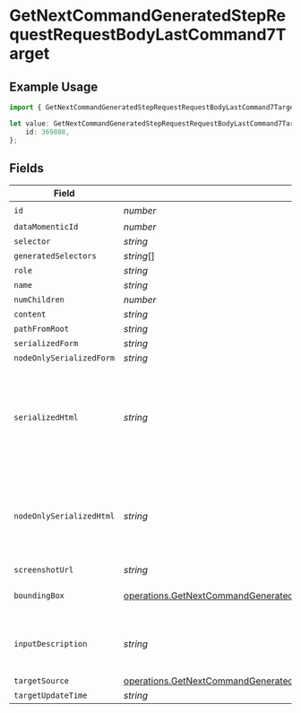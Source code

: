 # GetNextCommandGeneratedStepRequestRequestBodyLastCommand7Target

## Example Usage

```typescript
import { GetNextCommandGeneratedStepRequestRequestBodyLastCommand7Target } from "momentic/models/operations";

let value: GetNextCommandGeneratedStepRequestRequestBodyLastCommand7Target = {
    id: 369808,
};
```

## Fields

| Field                                                                                                                                                                              | Type                                                                                                                                                                               | Required                                                                                                                                                                           | Description                                                                                                                                                                        |
| ---------------------------------------------------------------------------------------------------------------------------------------------------------------------------------- | ---------------------------------------------------------------------------------------------------------------------------------------------------------------------------------- | ---------------------------------------------------------------------------------------------------------------------------------------------------------------------------------- | ---------------------------------------------------------------------------------------------------------------------------------------------------------------------------------- |
| `id`                                                                                                                                                                               | *number*                                                                                                                                                                           | :heavy_check_mark:                                                                                                                                                                 | N/A                                                                                                                                                                                |
| `dataMomenticId`                                                                                                                                                                   | *number*                                                                                                                                                                           | :heavy_minus_sign:                                                                                                                                                                 | N/A                                                                                                                                                                                |
| `selector`                                                                                                                                                                         | *string*                                                                                                                                                                           | :heavy_minus_sign:                                                                                                                                                                 | N/A                                                                                                                                                                                |
| `generatedSelectors`                                                                                                                                                               | *string*[]                                                                                                                                                                         | :heavy_minus_sign:                                                                                                                                                                 | N/A                                                                                                                                                                                |
| `role`                                                                                                                                                                             | *string*                                                                                                                                                                           | :heavy_minus_sign:                                                                                                                                                                 | N/A                                                                                                                                                                                |
| `name`                                                                                                                                                                             | *string*                                                                                                                                                                           | :heavy_minus_sign:                                                                                                                                                                 | N/A                                                                                                                                                                                |
| `numChildren`                                                                                                                                                                      | *number*                                                                                                                                                                           | :heavy_minus_sign:                                                                                                                                                                 | N/A                                                                                                                                                                                |
| `content`                                                                                                                                                                          | *string*                                                                                                                                                                           | :heavy_minus_sign:                                                                                                                                                                 | N/A                                                                                                                                                                                |
| `pathFromRoot`                                                                                                                                                                     | *string*                                                                                                                                                                           | :heavy_minus_sign:                                                                                                                                                                 | N/A                                                                                                                                                                                |
| `serializedForm`                                                                                                                                                                   | *string*                                                                                                                                                                           | :heavy_minus_sign:                                                                                                                                                                 | N/A                                                                                                                                                                                |
| `nodeOnlySerializedForm`                                                                                                                                                           | *string*                                                                                                                                                                           | :heavy_minus_sign:                                                                                                                                                                 | N/A                                                                                                                                                                                |
| `serializedHtml`                                                                                                                                                                   | *string*                                                                                                                                                                           | :heavy_minus_sign:                                                                                                                                                                 | pruned html including 1 neighbor and 1 layer of children. value for text inputs pruned.                                                                                            |
| `nodeOnlySerializedHtml`                                                                                                                                                           | *string*                                                                                                                                                                           | :heavy_minus_sign:                                                                                                                                                                 | outerHtml of the element without any children. value for text inputs pruned.                                                                                                       |
| `screenshotUrl`                                                                                                                                                                    | *string*                                                                                                                                                                           | :heavy_minus_sign:                                                                                                                                                                 | N/A                                                                                                                                                                                |
| `boundingBox`                                                                                                                                                                      | [operations.GetNextCommandGeneratedStepRequestRequestBodyLastCommandBoundingBox](../../models/operations/getnextcommandgeneratedsteprequestrequestbodylastcommandboundingbox.md)   | :heavy_minus_sign:                                                                                                                                                                 | css pixel bounding box                                                                                                                                                             |
| `inputDescription`                                                                                                                                                                 | *string*                                                                                                                                                                           | :heavy_minus_sign:                                                                                                                                                                 | the description that generated this cache                                                                                                                                          |
| `targetSource`                                                                                                                                                                     | [operations.GetNextCommandGeneratedStepRequestRequestBodyLastCommandTargetSource](../../models/operations/getnextcommandgeneratedsteprequestrequestbodylastcommandtargetsource.md) | :heavy_minus_sign:                                                                                                                                                                 | N/A                                                                                                                                                                                |
| `targetUpdateTime`                                                                                                                                                                 | *string*                                                                                                                                                                           | :heavy_minus_sign:                                                                                                                                                                 | N/A                                                                                                                                                                                |